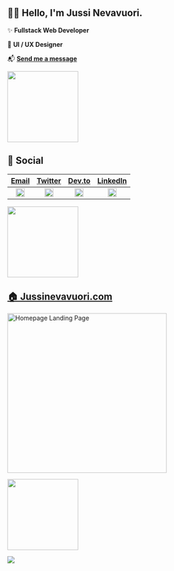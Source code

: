 ## 👋🏻 Hello, I'm Jussi Nevavuori.

✨ **Fullstack Web Developer**

🎨 **UI / UX Designer**

📬 [**Send me a message**](https://jussinevavuori.com/#contact)

<img src="#" alt="" height="160">

## 📱 Social

[Email](mailto:jussi@nevavuori.fi) | [Twitter](https://twitter.com/jussinevavuori) | [Dev.to](https://dev.to/jussinevavuori) | [LinkedIn](https://www.linkedin.com/in/jussinevavuori/)
:------:|:------:|:------:|:--------:
[<img alt="Gmail logo" src="https://upload.wikimedia.org/wikipedia/commons/thumb/7/7e/Gmail_icon_%282020%29.svg/200px-Gmail_icon_%282020%29.svg.png" height="20" />](mailto:jussi@nevavuori.fi) |[<img alt="Twitter logo" src="https://upload.wikimedia.org/wikipedia/commons/thumb/4/4f/Twitter-logo.svg/200px-Twitter-logo.svg.png" height="20" />](https://twitter.com/jussinevavuori) | [<img alt="DevTo logo" src="https://dev-to-uploads.s3.amazonaws.com/uploads/logos/resized_logo_UQww2soKuUsjaOGNB38o.png" height="20" />](https://dev.to/jussinevavuori) | [<img alt="LinkedIn logo" src="https://content.linkedin.com/content/dam/me/business/en-us/amp/brand-site/v2/bg/LI-Bug.svg.original.svg" height="20" />](https://www.linkedin.com/in/jussinevavuori/)

<img src="#" alt="" height="160">

## [🏠 Jussinevavuori.com](https://jussinevavuori.com/)

[<img width="360" alt="Homepage Landing Page" src="https://jussinevavuori.com/api/ogimage?path=/">](https://jussinevavuori.com/)

<img src="#" alt="" height="160">

![](https://komarev.com/ghpvc/?username=jussinevavuori&color=brightgreen)
